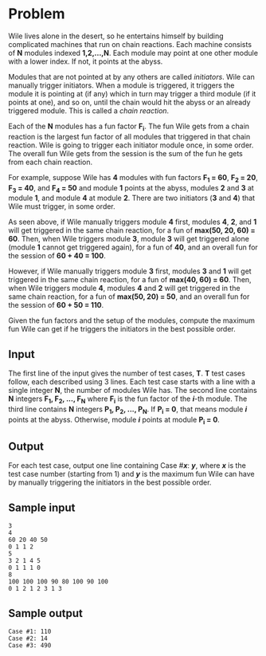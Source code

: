 # Problem

Wile lives alone in the desert, so he entertains himself by building complicated machines that run on chain reactions. Each machine consists of **N** modules indexed **1,2,...,N**. Each module may point at one other module with a lower index. If not, it points at the abyss.

Modules that are not pointed at by any others are called *initiators*. Wile can manually trigger initiators. When a module is triggered, it triggers the module it is pointing at (if any) which in turn may trigger a third module (if it points at one), and so on, until the chain would hit the abyss or an already triggered module. This is called a *chain reaction*.

Each of the **N** modules has a fun factor **F<sub>i</sub>**. The fun Wile gets from a chain reaction is the largest fun factor of all modules that triggered in that chain reaction. Wile is going to trigger each initiator module once, in some order. The overall fun Wile gets from the session is the sum of the fun he gets from each chain reaction.

For example, suppose Wile has **4** modules with fun factors **F<sub>1</sub> = 60**, **F<sub>2</sub> = 20**, **F<sub>3</sub> = 40**, and **F<sub>4</sub> = 50** and module **1** points at the abyss, modules **2** and **3** at module **1**, and module **4** at module **2**. There are two initiators (**3** and **4**) that Wile must trigger, in some order.

As seen above, if Wile manually triggers module **4** first, modules **4**, **2**, and **1** will get triggered in the same chain reaction, for a fun of **max(50, 20, 60) = 60**. Then, when Wile triggers module **3**, module **3** will get triggered alone (module **1** cannot get triggered again), for a fun of **40**, and an overall fun for the session of **60 + 40 = 100**.

However, if Wile manually triggers module **3** first, modules **3** and **1** will get triggered in the same chain reaction, for a fun of **max(40, 60) = 60**. Then, when Wile triggers module **4**, modules **4** and **2** will get triggered in the same chain reaction, for a fun of **max(50, 20) = 50**, and an overall fun for the session of **60 + 50 = 110**.

Given the fun factors and the setup of the modules, compute the maximum fun Wile can get if he triggers the initiators in the best possible order.

## Input

The first line of the input gives the number of test cases, **T**. **T** test cases follow, each described using 3 lines. Each test case starts with a line with a single integer **N**, the number of modules Wile has. The second line contains **N** integers **F<sub>1</sub>, F<sub>2</sub>, ..., F<sub>N</sub>** where **F<sub>i</sub>** is the fun factor of the ***i***-th module. The third line contains **N** integers **P<sub>1</sub>, P<sub>2</sub>, ..., P<sub>N</sub>**. If **P<sub>i</sub> = 0**, that means module ***i*** points at the abyss. Otherwise, module ***i*** points at module **P<sub>i</sub> = 0**.

## Output

For each test case, output one line containing Case #***x***: ***y***, where ***x*** is the test case number (starting from 1) and ***y*** is the maximum fun Wile can have by manually triggering the initiators in the best possible order.

## Sample input

```text
3
4
60 20 40 50
0 1 1 2
5
3 2 1 4 5
0 1 1 1 0
8
100 100 100 90 80 100 90 100
0 1 2 1 2 3 1 3
```

## Sample output

```text
Case #1: 110
Case #2: 14
Case #3: 490
```
